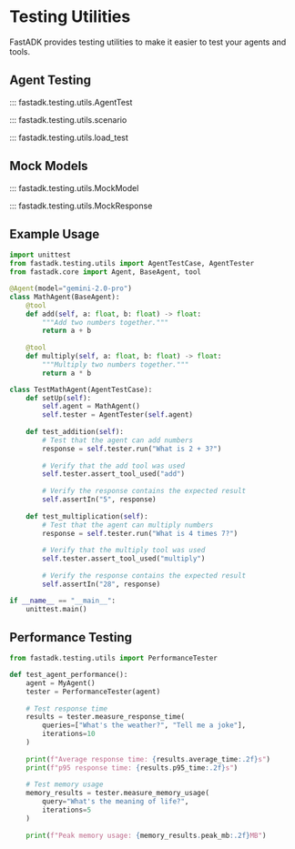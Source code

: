# Testing Utilities

FastADK provides testing utilities to make it easier to test your agents and tools.

## Agent Testing

::: fastadk.testing.utils.AgentTest

::: fastadk.testing.utils.scenario

::: fastadk.testing.utils.load_test

## Mock Models

::: fastadk.testing.utils.MockModel

::: fastadk.testing.utils.MockResponse

## Example Usage

```python
import unittest
from fastadk.testing.utils import AgentTestCase, AgentTester
from fastadk.core import Agent, BaseAgent, tool

@Agent(model="gemini-2.0-pro")
class MathAgent(BaseAgent):
    @tool
    def add(self, a: float, b: float) -> float:
        """Add two numbers together."""
        return a + b
    
    @tool
    def multiply(self, a: float, b: float) -> float:
        """Multiply two numbers together."""
        return a * b

class TestMathAgent(AgentTestCase):
    def setUp(self):
        self.agent = MathAgent()
        self.tester = AgentTester(self.agent)
    
    def test_addition(self):
        # Test that the agent can add numbers
        response = self.tester.run("What is 2 + 3?")
        
        # Verify that the add tool was used
        self.tester.assert_tool_used("add")
        
        # Verify the response contains the expected result
        self.assertIn("5", response)
    
    def test_multiplication(self):
        # Test that the agent can multiply numbers
        response = self.tester.run("What is 4 times 7?")
        
        # Verify that the multiply tool was used
        self.tester.assert_tool_used("multiply")
        
        # Verify the response contains the expected result
        self.assertIn("28", response)

if __name__ == "__main__":
    unittest.main()
```

## Performance Testing

```python
from fastadk.testing.utils import PerformanceTester

def test_agent_performance():
    agent = MyAgent()
    tester = PerformanceTester(agent)
    
    # Test response time
    results = tester.measure_response_time(
        queries=["What's the weather?", "Tell me a joke"],
        iterations=10
    )
    
    print(f"Average response time: {results.average_time:.2f}s")
    print(f"p95 response time: {results.p95_time:.2f}s")
    
    # Test memory usage
    memory_results = tester.measure_memory_usage(
        query="What's the meaning of life?",
        iterations=5
    )
    
    print(f"Peak memory usage: {memory_results.peak_mb:.2f}MB")
```
